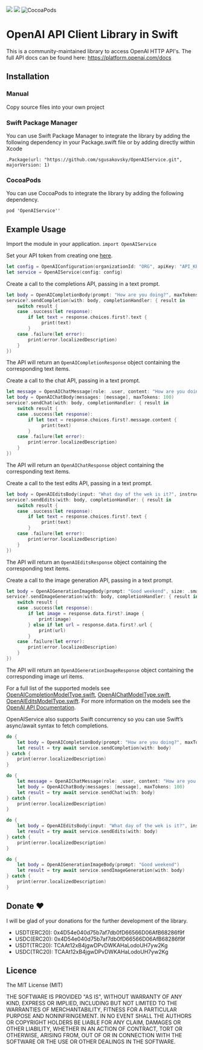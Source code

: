 
![](https://img.shields.io/github/license/sgusakovsky/OpenAIService) [![](https://img.shields.io/badge/SPM-supported-DE5C43.svg?style=flat)](https://swift.org/package-manager/) ![CocoaPods](https://img.shields.io/cocoapods/v/OpenAIService.svg)
# OpenAI API Client Library in Swift

This is a community-maintained library to access OpenAI HTTP API's. The full API docs can be found here:
https://platform.openai.com/docs

## Installation 

### Manual
Copy source files into your own project

### Swift Package Manager

You can use Swift Package Manager to integrate the library by adding the following dependency in your Package.swift file or by adding directly within Xcode

`.Package(url: "https://github.com/sgusakovsky/OpenAIService.git", majorVersion: 1)`

### CocoaPods

You can use CocoaPods to integrate the library by adding the following dependency.

`pod 'OpenAIService''`

## Example Usage

Import the module in your application.
`import OpenAIService`

Set your API token from creating one [here](https://platform.openai.com/account/api-keys).

```swift
let config = OpenAIConfiguration(organizationId: "ORG", apiKey: "API_KEY")
let service = OpenAIService(config: config)
```

Create a call to the completions API, passing in a text prompt.

```swift
let body = OpenAICompletionBody(prompt: "How are you doing?", maxTokens: 100)
service?.sendCompletion(with: body, completionHandler: { result in
    switch result {
    case .success(let response):
        if let text = response.choices.first?.text {
             print(text)
        }
    case .failure(let error):
        print(error.localizedDescription)
    }
})
```
The API will return an `OpenAICompletionResponse` object containing the corresponding text items.

Create a call to the chat API, passing in a text prompt.

```swift
let message = OpenAIChatMessage(role: .user, content: "How are you doing?")
let body = OpenAIChatBody(messages: [message], maxTokens: 100)
service?.sendChat(with: body, completionHandler: { result in
    switch result {
    case .success(let response):
        if let text = response.choices.first?.message.content {
             print(text)
        }
    case .failure(let error):
        print(error.localizedDescription)
    }
})
```
The API will return an `OpenAIChatResponse` object containing the corresponding text items.

Create a call to the test edits API, passing in a text prompt.

```swift
let body = OpenAIEditsBody(input: "What day of the wek is it?", instruction: "Fix the spelling mistakes")
service?.sendEdits(with: body, completionHandler: { result in
    switch result {
    case .success(let response):
        if let text = response.choices.first?.text {
             print(text)
        }
    case .failure(let error):
        print(error.localizedDescription)
    }
})
```
The API will return an `OpenAIEditsResponse` object containing the corresponding text items.

Create a call to the image generation API, passing in a text prompt.

```swift
let body = OpenAIGenerationImageBody(prompt: "Good weekend", size: .small, responseFormat: .base64)
service?.sendImageGeneration(with: body, completionHandler: { result in
    switch result {
    case .success(let response):
        if let image = response.data.first?.image {
            print(image)
        } else if let url = response.data.first?.url {
            print(url)
        }
    case .failure(let error):
        print(error.localizedDescription)
    }
})
```
The API will return an `OpenAIGenerationImageResponse` object containing the corresponding image url items.

For a full list of the supported models see [OpenAICompletionModelType.swift](https://github.com/gusakovsky/OpenAIService/blob/main/Sources/OpenAIService/Models/Completion/OpenAICompletionModelType.swift), [OpenAIChatModelType.swift](https://github.com/gusakovsky/OpenAIService/blob/main/Sources/OpenAIService/Models/Chat/OpenAIChatModelType.swift), [OpenAIEditsModelType.swift](https://github.com/gusakovsky/OpenAIService/blob/main/Sources/OpenAIService/Models/Edits/OpenAIEditsModelType.swift). For more information on the models see the [OpenAI API Documentation](https://platform.openai.com/docs/models).

OpenAIService also supports Swift concurrency so you can use Swift’s async/await syntax to fetch completions.

```swift
do {
    let body = OpenAICompletionBody(prompt: "How are you doing?", maxTokens: 100)
    let result = try await service.sendCompletion(with: body)
} catch {
    print(error.localizedDescription)
}
```
```swift
do {
    let message = OpenAIChatMessage(role: .user, content: "How are you doing?")
    let body = OpenAIChatBody(messages: [message], maxTokens: 100)
    let result = try await service.sendChat(with: body)
} catch {
    print(error.localizedDescription)
}
```

```swift
do {
    let body = OpenAIEditsBody(input: "What day of the wek is it?", instruction: "Fix the spelling mistakes")
    let result = try await service.sendEdits(with: body)
} catch {
    print(error.localizedDescription)
}
```

```swift
do {
    let body = OpenAIGenerationImageBody(prompt: "Good weekend")
    let result = try await service.sendImageGeneration(with: body)
} catch {
    print(error.localizedDescription)
}
```

## Donate ❤️

I will be glad of your donations for the further development of the library.

- USDT(ERC20): 0x4D54e040d75b7af7db0fD66566D06AfB68286f9f
- USDC(ERC20): 0x4D54e040d75b7af7db0fD66566D06AfB68286f9f
- USDT(TRC20): TCAAt12xB4jgwDPvDWKAHaLodoUH7yw2Kg
- USDC(TRC20): TCAAt12xB4jgwDPvDWKAHaLodoUH7yw2Kg

## Licence 

The MIT License (MIT)

THE SOFTWARE IS PROVIDED "AS IS", WITHOUT WARRANTY OF ANY KIND, EXPRESS OR IMPLIED, INCLUDING BUT NOT LIMITED TO THE WARRANTIES OF MERCHANTABILITY, FITNESS FOR A PARTICULAR PURPOSE AND NONINFRINGEMENT. IN NO EVENT SHALL THE AUTHORS OR COPYRIGHT HOLDERS BE LIABLE FOR ANY CLAIM, DAMAGES OR OTHER LIABILITY, WHETHER IN AN ACTION OF CONTRACT, TORT OR OTHERWISE, ARISING FROM, OUT OF OR IN CONNECTION WITH THE SOFTWARE OR THE USE OR OTHER DEALINGS IN THE SOFTWARE.
